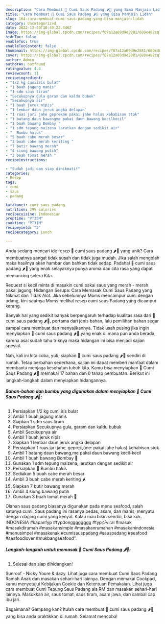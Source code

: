 ```yaml
---
description: "Cara Membuat 🦑 Cumi Saus Padang 🌶️🍅 yang Bisa Manjain Lidah"
title: "Cara Membuat 🦑 Cumi Saus Padang 🌶️🍅 yang Bisa Manjain Lidah"
slug: 164-cara-membuat-cumi-saus-padang-yang-bisa-manjain-lidah
category: Uncategorized
date: 2022-12-30T10:40:22.440Z
image: https://img-global.cpcdn.com/recipes/f07a12a69d9e2881/680x482cq70/cumi-saus-padang-foto-resep-utama.jpg
hideToc: false
enableToc: true
enableTocContent: false
thumbnail: https://img-global.cpcdn.com/recipes/f07a12a69d9e2881/680x482cq70/cumi-saus-padang-foto-resep-utama.jpg
cover: https://img-global.cpcdn.com/recipes/f07a12a69d9e2881/680x482cq70/cumi-saus-padang-foto-resep-utama.jpg
author: Admin
authorAv: notfound
ratingvalue: 4.4
reviewcount: 11
recipeingredient:
- "1/2 kg cumiiris bulat"
- "1 buah jagung manis"
- "1 sdm saus tiram"
- "Secukupnya gula garam dan kaldu bubuk"
- "Secukupnya air"
- "1 buah jeruk nipis"
- "1 lembar daun jeruk angka delapan"
- "1 ruas jari jahe geprekme pakai jahe halus kehabisan stok"
- "1 batang daun bawangme pakai daun bawang kecilkecil"
- "1 buah bawang Bombay "
- "1 sdm tepung maizena larutkan dengan sedikit air"
- "  Bumbu halus"
- "5 buah cabe merah besar"
- "3 buah cabe merah keriting "
- "7 butir bawang merah"
- "4 siung bawang putih"
- "3 buah tomat merah "
recipeinstructions:

- "Sudah jadi dan siap dinikmati!"
categories:
- Resep
tags:
- cumi
- saus
- padang

katakunci: cumi saus padang 
nutrition: 295 calories
recipecuisine: Indonesian
preptime: "PT25M"
cooktime: "PT31M"
recipeyield: "2"
recipecategory: Lunch

---
```





Anda sedang mencari ide resep 🦑 cumi saus padang 🌶️🍅 yang unik? Cara membuatnya sangat tidak susah dan tidak juga mudah. Jika salah mengolah maka hasilnya akan hambar dan bahkan tidak sedap. Padahal 🦑 cumi saus padang 🌶️🍅 yang enak selayaknya punya aroma dan cita rasa yang dapat memancing selera Kita.





Request si kecil minta di masakin cumi pakai saus yang merah - merah pakai jagung. Hidangan Serupa: Cara Memasak Cumi Saus Padang yang Nikmat dan Tidak Alot. Jika sebelumnya Moms mencampur cumi dengan udang, kini saatnya Moms melihat resep cumi saus Padang yang dicampur kerang.

Banyak hal yang sedikit banyak berpengaruh terhadap kualitas rasa dari 🦑 cumi saus padang 🌶️🍅, pertama dari jenis bahan, lalu pemilihan bahan segar sampai cara membuat dan menyajikannya. Tidak usah pusing jika ingin menyiapkan 🦑 cumi saus padang 🌶️🍅 yang enak di mana pun anda berada, karena asal sudah tahu triknya maka hidangan ini bisa menjadi sajian spesial.






Nah, kali ini kita coba, yuk, siapkan 🦑 cumi saus padang 🌶️🍅 sendiri di rumah. Tetap berbahan sederhana, sajian ini dapat memberi manfaat dalam membantu menjaga kesehatan tubuh kita. Kamu bisa menyiapkan 🦑 Cumi Saus Padang 🌶️🍅 memakai 17 bahan dan 0 tahap pembuatan. Berikut ini langkah-langkah dalam menyiapkan hidangannya.

<!--inarticleads1-->

##### Bahan-bahan dan bumbu yang digunakan dalam menyiapkan 🦑 Cumi Saus Padang 🌶️🍅:

1. Persiapkan 1/2 kg cumi,iris bulat
1. Ambil 1 buah jagung manis
1. Siapkan 1 sdm saus tiram
1. Persiapkan Secukupnya gula, garam dan kaldu bubuk
1. Ambil Secukupnya air
1. Ambil 1 buah jeruk nipis
1. Siapkan 1 lembar daun jeruk angka delapan
1. Persiapkan 1 ruas jari jahe, geprek,(me: pakai jahe halus) kehabisan stok
1. Ambil 1 batang daun bawang,me pakai daun bawang kecil-kecil
1. Ambil 1 buah bawang Bombay 🧅
1. Gunakan 1 sdm tepung maizena, larutkan dengan sedikit air
1. Persiapkan  🍃 Bumbu halus
1. Sediakan 5 buah cabe merah besar
1. Ambil 3 buah cabe merah keriting 🌶️
1. Siapkan 7 butir bawang merah
1. Ambil 4 siung bawang putih
1. Gunakan 3 buah tomat merah 🍅


Olahan saus padang biasanya digunakan pada menu seafood, salah satunya cumi. Saus padang ini rasanya pedas, asam, dan manis, menyatu dengan daging cumi yang kenyal. Kalau mau bikin sendiri, bisa kok. INDONESIA #kapanfyp #fypdongggggggg #fypシ゚viral #masak #masakdirumah #masakansimple #masakanrumahan #masakanindonesia #menusimpel #masakenak #cumisauspadang #sauspadang #seafood #seafoodlover #mukbangseafood&#34;. 

<!--inarticleads2-->

##### Langkah-langkah untuk memasak 🦑 Cumi Saus Padang 🌶️🍅:


1. Selesai dan siap dihidangkan!

Sunroof - Nicky Youre &amp; dazy. Lihat juga cara membuat Cumi Saos Padang Ramah Anak dan masakan sehari-hari lainnya. Dengan memakai Cookpad, kamu menyetujui Kebijakan Cookie dan Ketentuan Pemakaian. Lihat juga cara membuat Cumi Tepung Saus Padang ala RM dan masakan sehari-hari lainnya. Masukkan air, saus tomat, saus tiram, asam jawa, dan sambal cap ibu jari. 

Bagaimana? Gampang kan? Itulah cara membuat 🦑 cumi saus padang 🌶️🍅 yang bisa anda praktikkan di rumah. Selamat mencoba!
